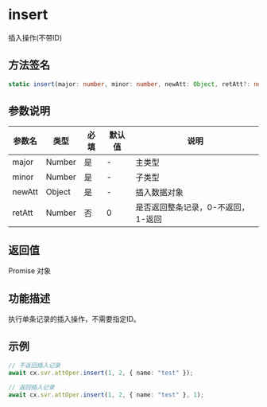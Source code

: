 # insert

插入操作(不带ID)

## 方法签名
```typescript
static insert(major: number, minor: number, newAtt: Object, retAtt?: number = 0) => Promise
```

## 参数说明
| 参数名 | 类型 | 必填 | 默认值 | 说明 |
|--------|------|------|--------|------|
| major | Number | 是 | - | 主类型 |
| minor | Number | 是 | - | 子类型 |
| newAtt | Object | 是 | - | 插入数据对象 |
| retAtt | Number | 否 | 0 | 是否返回整条记录，0-不返回，1-返回 |

## 返回值
Promise 对象

## 功能描述
执行单条记录的插入操作，不需要指定ID。

## 示例
```typescript
// 不返回插入记录
await cx.svr.attOper.insert(1, 2, { name: "test" });

// 返回插入记录
await cx.svr.attOper.insert(1, 2, { name: "test" }, 1);
``` 